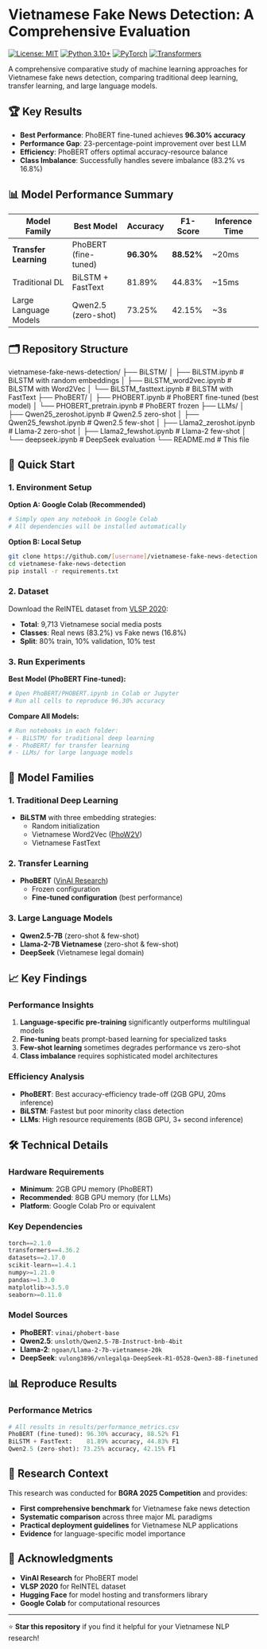 # Vietnamese Fake News Detection: A Comprehensive Evaluation

[![License: MIT](https://img.shields.io/badge/License-MIT-yellow.svg)](https://opensource.org/licenses/MIT)
[![Python 3.10+](https://img.shields.io/badge/python-3.10+-blue.svg)](https://www.python.org/downloads/)
[![PyTorch](https://img.shields.io/badge/PyTorch-2.1.0-red.svg)](https://pytorch.org/)
[![Transformers](https://img.shields.io/badge/🤗%20Transformers-4.36.2-orange.svg)](https://huggingface.co/transformers/)

A comprehensive comparative study of machine learning approaches for Vietnamese fake news detection, comparing traditional deep learning, transfer learning, and large language models.

## 🏆 Key Results

- **Best Performance**: PhoBERT fine-tuned achieves **96.30% accuracy**
- **Performance Gap**: 23-percentage-point improvement over best LLM
- **Efficiency**: PhoBERT offers optimal accuracy-resource balance
- **Class Imbalance**: Successfully handles severe imbalance (83.2% vs 16.8%)

## 📊 Model Performance Summary

| Model Family | Best Model | Accuracy | F1-Score | Inference Time |
|--------------|------------|----------|----------|----------------|
| **Transfer Learning** | PhoBERT (fine-tuned) | **96.30%** | **88.52%** | ~20ms |
| Traditional DL | BiLSTM + FastText | 81.89% | 44.83% | ~15ms |
| Large Language Models | Qwen2.5 (zero-shot) | 73.25% | 42.15% | ~3s |

## 🗂️ Repository Structure
vietnamese-fake-news-detection/
├── BiLSTM/
│ ├── BiLSTM.ipynb # BiLSTM with random embeddings
│ ├── BiLSTM_word2vec.ipynb # BiLSTM with Word2Vec
│ └── BiLSTM_fasttext.ipynb # BiLSTM with FastText
├── PhoBERT/
│ ├── PHOBERT.ipynb # PhoBERT fine-tuned (best model)
│ └── PHOBERT_pretrain.ipynb # PhoBERT frozen
├── LLMs/
│ ├── Qwen25_zeroshot.ipynb # Qwen2.5 zero-shot
│ ├── Qwen25_fewshot.ipynb # Qwen2.5 few-shot
│ ├── Llama2_zeroshot.ipynb # Llama-2 zero-shot
│ ├── Llama2_fewshot.ipynb # Llama-2 few-shot
│ └── deepseek.ipynb # DeepSeek evaluation
└── README.md # This file


## 🚀 Quick Start

### 1. Environment Setup

**Option A: Google Colab (Recommended)**
```python
# Simply open any notebook in Google Colab
# All dependencies will be installed automatically
```

**Option B: Local Setup**
```bash
git clone https://github.com/[username]/vietnamese-fake-news-detection.git
cd vietnamese-fake-news-detection
pip install -r requirements.txt
```

### 2. Dataset

Download the ReINTEL dataset from [VLSP 2020](https://vlsp.org.vn/vlsp2020/eval/reintel):
- **Total**: 9,713 Vietnamese social media posts
- **Classes**: Real news (83.2%) vs Fake news (16.8%)
- **Split**: 80% train, 10% validation, 10% test

### 3. Run Experiments

**Best Model (PhoBERT Fine-tuned):**
```bash
# Open PhoBERT/PHOBERT.ipynb in Colab or Jupyter
# Run all cells to reproduce 96.30% accuracy
```

**Compare All Models:**
```bash
# Run notebooks in each folder:
# - BiLSTM/ for traditional deep learning
# - PhoBERT/ for transfer learning  
# - LLMs/ for large language models
```

## 🎯 Model Families

### 1. Traditional Deep Learning
- **BiLSTM** with three embedding strategies:
  - Random initialization
  - Vietnamese Word2Vec ([PhoW2V](https://github.com/VinAIResearch/PhoW2V))
  - Vietnamese FastText

### 2. Transfer Learning
- **PhoBERT** ([VinAI Research](https://huggingface.co/vinai/phobert-base))
  - Frozen configuration
  - **Fine-tuned configuration** (best performance)

### 3. Large Language Models
- **Qwen2.5-7B** (zero-shot & few-shot)
- **Llama-2-7B Vietnamese** (zero-shot & few-shot)
- **DeepSeek** (Vietnamese legal domain)

## 📈 Key Findings

### Performance Insights
1. **Language-specific pre-training** significantly outperforms multilingual models
2. **Fine-tuning** beats prompt-based learning for specialized tasks
3. **Few-shot learning** sometimes degrades performance vs zero-shot
4. **Class imbalance** requires sophisticated model architectures

### Efficiency Analysis
- **PhoBERT**: Best accuracy-efficiency trade-off (2GB GPU, 20ms inference)
- **BiLSTM**: Fastest but poor minority class detection
- **LLMs**: High resource requirements (8GB GPU, 3+ second inference)

## 🛠️ Technical Details

### Hardware Requirements
- **Minimum**: 2GB GPU memory (PhoBERT)
- **Recommended**: 8GB GPU memory (for LLMs)
- **Platform**: Google Colab Pro or equivalent

### Key Dependencies
```python
torch==2.1.0
transformers==4.36.2
datasets==2.17.0
scikit-learn==1.4.1
numpy>=1.21.0
pandas>=1.3.0
matplotlib>=3.5.0
seaborn>=0.11.0
```

### Model Sources
- **PhoBERT**: `vinai/phobert-base`
- **Qwen2.5**: `unsloth/Qwen2.5-7B-Instruct-bnb-4bit`
- **Llama-2**: `ngoan/Llama-2-7b-vietnamese-20k`
- **DeepSeek**: `vulong3896/vnlegalqa-DeepSeek-R1-0528-Qwen3-8B-finetuned`

## 📊 Reproduce Results

### Performance Metrics
```python
# All results in results/performance_metrics.csv
PhoBERT (fine-tuned): 96.30% accuracy, 88.52% F1
BiLSTM + FastText:    81.89% accuracy, 44.83% F1
Qwen2.5 (zero-shot): 73.25% accuracy, 42.15% F1
```

## 🔬 Research Context

This research was conducted for **BGRA 2025 Competition** and provides:

- **First comprehensive benchmark** for Vietnamese fake news detection
- **Systematic comparison** across three major ML paradigms
- **Practical deployment guidelines** for Vietnamese NLP applications
- **Evidence** for language-specific model importance

## 🙏 Acknowledgments

- **VinAI Research** for PhoBERT model
- **VLSP 2020** for ReINTEL dataset
- **Hugging Face** for model hosting and transformers library
- **Google Colab** for computational resources

---

⭐ **Star this repository** if you find it helpful for your Vietnamese NLP research!
